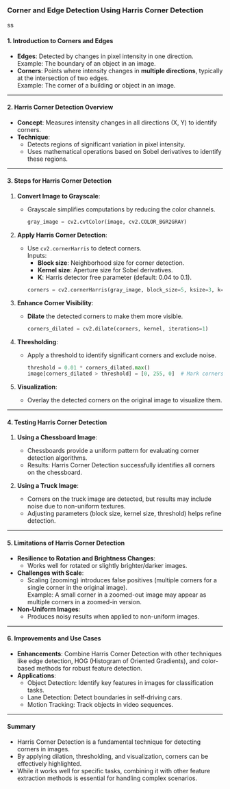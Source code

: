 ### **Corner and Edge Detection Using Harris Corner Detection**
ss
#### **1. Introduction to Corners and Edges**
   - **Edges**: Detected by changes in pixel intensity in one direction.  
     Example: The boundary of an object in an image.  
   - **Corners**: Points where intensity changes in **multiple directions**, typically at the intersection of two edges.  
     Example: The corner of a building or object in an image.

---

#### **2. Harris Corner Detection Overview**
   - **Concept**: Measures intensity changes in all directions (X, Y) to identify corners.  
   - **Technique**:  
     - Detects regions of significant variation in pixel intensity.  
     - Uses mathematical operations based on Sobel derivatives to identify these regions.

---

#### **3. Steps for Harris Corner Detection**

1. **Convert Image to Grayscale**:
   - Grayscale simplifies computations by reducing the color channels.
     ```python
     gray_image = cv2.cvtColor(image, cv2.COLOR_BGR2GRAY)
     ```

2. **Apply Harris Corner Detection**:
   - Use `cv2.cornerHarris` to detect corners.  
     Inputs:  
     - **Block size**: Neighborhood size for corner detection.  
     - **Kernel size**: Aperture size for Sobel derivatives.  
     - **K**: Harris detector free parameter (default: 0.04 to 0.1).  
     ```python
     corners = cv2.cornerHarris(gray_image, block_size=5, ksize=3, k=0.04)
     ```

3. **Enhance Corner Visibility**:
   - **Dilate** the detected corners to make them more visible.  
     ```python
     corners_dilated = cv2.dilate(corners, kernel, iterations=1)
     ```

4. **Thresholding**:
   - Apply a threshold to identify significant corners and exclude noise.  
     ```python
     threshold = 0.01 * corners_dilated.max()
     image[corners_dilated > threshold] = [0, 255, 0]  # Mark corners in green
     ```

5. **Visualization**:
   - Overlay the detected corners on the original image to visualize them.

---

#### **4. Testing Harris Corner Detection**
1. **Using a Chessboard Image**:
   - Chessboards provide a uniform pattern for evaluating corner detection algorithms.
   - Results: Harris Corner Detection successfully identifies all corners on the chessboard.

2. **Using a Truck Image**:
   - Corners on the truck image are detected, but results may include noise due to non-uniform textures.
   - Adjusting parameters (block size, kernel size, threshold) helps refine detection.

---

#### **5. Limitations of Harris Corner Detection**
   - **Resilience to Rotation and Brightness Changes**:
     - Works well for rotated or slightly brighter/darker images.
   - **Challenges with Scale**:
     - Scaling (zooming) introduces false positives (multiple corners for a single corner in the original image).  
     Example: A small corner in a zoomed-out image may appear as multiple corners in a zoomed-in version.
   - **Non-Uniform Images**: 
     - Produces noisy results when applied to non-uniform images.

---

#### **6. Improvements and Use Cases**
   - **Enhancements**: Combine Harris Corner Detection with other techniques like edge detection, HOG (Histogram of Oriented Gradients), and color-based methods for robust feature detection.
   - **Applications**:
     - Object Detection: Identify key features in images for classification tasks.
     - Lane Detection: Detect boundaries in self-driving cars.
     - Motion Tracking: Track objects in video sequences.

---

#### **Summary**
- Harris Corner Detection is a fundamental technique for detecting corners in images.
- By applying dilation, thresholding, and visualization, corners can be effectively highlighted.
- While it works well for specific tasks, combining it with other feature extraction methods is essential for handling complex scenarios.
